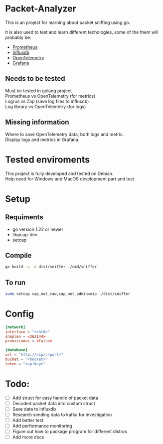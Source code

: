 # Packet-Analyzer

This is an project for learning about packet sniffing using go.

It is also used to test and learn different techologies, some of the them will probably be:
- [Prometheus](https://prometheus.io/)
- [Influxdb](https://www.influxdata.com/)
- [OpenTelemetry](https://opentelemetry.io/)
- [Grafana](https://grafana.com/)

## Needs to be tested
Must be tested in golang project\
Prometheus vs OpenTelemetry (for metrics)\
Logrus vs Zap (save log files to influxdb)\
Log library vs OpenTelemetry (for logs)

## Missing information
Where to save OpenTelemetry data, both logs and metric.\
Display logs and metrics in Grafana.

# Tested enviroments
This project is fully developed and tested on Debian.\
Help need for Windows and MacOS development part and test

# Setup

## Requiments
- go version 1.22 or newer
- libpcap-dev
- setcap

## Compile
```bash
go build -v -o dist/sniffer ./cmd/sniffer
```

## To run
```bash
sudo setcap cap_net_raw,cap_net_admin=eip ./dist/sniffer
```

# Config
```toml
[network]
interface = "<eht0>"
snaplen = <262144>
promiscuous = <false>

[database]
url = "http://<ip>:<port>"
bucket = "<bucket>"
token = "<apikey>"
```

# Todo:
- [ ] Add struct for easy handle of packet data
- [ ] Decoded packet data into custom struct
- [ ] Save data to influxdb
- [ ] Research sending data to kafka for investigation
- [ ] Add better test
- [ ] Add performance monitoring
- [ ] Figure out how to package program for different distros
- [ ] Add more docs
